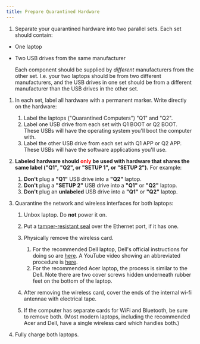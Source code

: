 ```yaml
---
title: Prepare Quarantined Hardware
---
```


1. Separate your quarantined hardware into two parallel sets. Each set should contain:
  - One laptop
  - Two USB drives from the same manufacturer

    Each component should be supplied by *different* manufacturers from the other set.
    I.e. your two laptops should be from two different manufacturers, and the USB
    drives in one set should be from a different manufacturer than the USB drives in
    the other set.

1. In each set, label all hardware with a permanent marker. Write directly on
the hardware:

    1. Label the laptops ("Quarantined Computers") "Q1" and "Q2".
    1. Label one USB drive from each set with <span class="qboot">Q1 BOOT</span> or <span class="qboot">Q2 BOOT</span>.
    These USBs will have the operating system you'll boot the computer
    with.
    1. Label the other USB drive from each set with <span class="qapp">Q1 APP</span> or <span class="qapp">Q2 APP</span>. These
    USBs will have the software applications you'll use.

1. **Labeled hardware should <span style="color:red">only</span> be used with
   hardware that shares the same label ("Q1", "Q2", or "SETUP 1", or
   "SETUP 2").** For example:

    1. **Don't** plug a **"Q1"** USB drive into a **"Q2"** laptop.
    1. **Don't** plug a **"SETUP 2"** USB drive into a **"Q1"** or **"Q2"** laptop.
    1. **Don't** plug an **unlabeled** USB drive into a **"Q1"** or **"Q2"** laptop.

1. Quarantine the network and wireless interfaces for both laptops:

    1. Unbox laptop. Do **not** power it on.
    1. Put a [tamper-resistant seal](https://www.amazon.com/Security-Warranty-Hologram-Sequential-Numbering/dp/B0051JNB6A/ref=sr_1_1?ie=UTF8&qid=1471760406&sr=8-1&keywords=tamper+resistant+stickers)
       over the Ethernet port, if it has one.
    1. Physically remove the wireless card.

        1. For the recommended Dell laptop, Dell's official instructions for
        doing so are [here](http://topics-cdn.dell.com/pdf/inspiron-11-3162-laptop_Service%20Manual_en-us.pdf).
        A YouTube video showing an abbreviated procedure is
        [here](https://www.youtube.com/watch?v=nFYXQQPoh90).
        1. For the recommended Acer laptop, the process is similar to the Dell.
        Note there are two cover screws hidden underneath rubber feet on the
        bottom of the laptop.

    1. After removing the wireless card, cover the ends of the internal wi-fi
    antennae with electrical tape.
    1. If the computer has separate cards for WiFi and Bluetooth, be sure to
    remove both. (Most modern laptops, including the recommended Acer and Dell,
    have a single wireless card which handles both.)

1. Fully charge both laptops.
